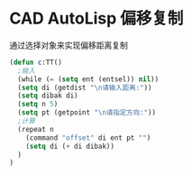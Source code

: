 # CAD AutoLisp 偏移复制

通过选择对象来实现偏移距离复制

```lisp
(defun c:TT()
  ;输入
  (while (= (setq ent (entsel)) nil))
  (setq di (getdist "\n请输入距离:"))
  (setq dibak di)
  (setq n 5)
  (setq pt (getpoint "\n请指定方向:"))
  ;计算
  (repeat n
    (command "offset" di ent pt "")
    (setq di (+ di dibak))
  )
)
```
